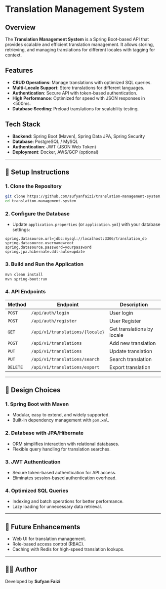# Translation Management System

## Overview
The **Translation Management System** is a Spring Boot-based API that provides scalable and efficient translation management. It allows storing, retrieving, and managing translations for different locales with tagging for context. 

## Features
- **CRUD Operations**: Manage translations with optimized SQL queries.
- **Multi-Locale Support**: Store translations for different languages.
- **Authentication**: Secure API with token-based authentication.
- **High Performance**: Optimized for speed with JSON responses in <500ms.
- **Database Seeding**: Preload translations for scalability testing.

## Tech Stack
- **Backend**: Spring Boot (Maven), Spring Data JPA, Spring Security
- **Database**: PostgreSQL / MySQL
- **Authentication**: JWT (JSON Web Token)
- **Deployment**: Docker, AWS/GCP (optional)

---

## 🚀 Setup Instructions

### **1. Clone the Repository**
```sh
git clone https://github.com/sufyanfaizi/translation-management-system.git
cd translation-management-system
```

### **2. Configure the Database**
- Update `application.properties` (or `application.yml`) with your database settings:
```properties
spring.datasource.url=jdbc:mysql://localhost:3306/translation_db
spring.datasource.username=root
spring.datasource.password=yourpassword
spring.jpa.hibernate.ddl-auto=update
```

### **3. Build and Run the Application**
```sh
mvn clean install
mvn spring-boot:run
```

### **4. API Endpoints**
| Method | Endpoint | Description |
|--------|----------|-------------|
| `POST` | `/api/auth/login` | User login |
| `POST` | `/api/auth/register` | User Register |
| `GET` | `/api/v1/translations/{locale}` | Get translations by locale |
| `POST` | `/api/v1/translations` | Add new translation |
| `PUT` | `/api/v1/translations` | Update translation |
| `PUT` | `/api/v1/translations/search` | Search translation |
| `DELETE` | `/api/v1/translations/export` | Export translation |

---

## 🎯 Design Choices

### **1. Spring Boot with Maven**
- Modular, easy to extend, and widely supported.
- Built-in dependency management with `pom.xml`.

### **2. Database with JPA/Hibernate**
- ORM simplifies interaction with relational databases.
- Flexible query handling for translation searches.

### **3. JWT Authentication**
- Secure token-based authentication for API access.
- Eliminates session-based authentication overhead.

### **4. Optimized SQL Queries**
- Indexing and batch operations for better performance.
- Lazy loading for unnecessary data retrieval.

---

## 📌 Future Enhancements
- Web UI for translation management.
- Role-based access control (RBAC).
- Caching with Redis for high-speed translation lookups.

---

## 👨‍💻 Author
Developed by **Sufyan Faizi**  
